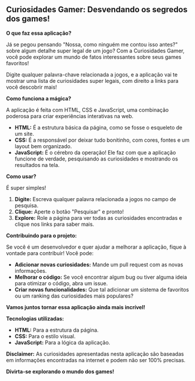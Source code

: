## Curiosidades Gamer: Desvendando os segredos dos games!

**O que faz essa aplicação?**

Já se pegou pensando "Nossa, como ninguém me contou isso antes?" sobre algum detalhe super legal de um jogo? Com a Curiosidades Gamer, você pode explorar um mundo de fatos interessantes sobre seus games favoritos! 

Digite qualquer palavra-chave relacionada a jogos, e a aplicação vai te mostrar uma lista de curiosidades super legais, com direito a links para você descobrir mais! 

**Como funciona a mágica?**

A aplicação é feita com HTML, CSS e JavaScript, uma combinação poderosa para criar experiências interativas na web. 

* **HTML:** É a estrutura básica da página, como se fosse o esqueleto de um site.
* **CSS:** É a responsável por deixar tudo bonitinho, com cores, fontes e um layout bem organizado.
* **JavaScript:** É o cérebro da operação! Ele faz com que a aplicação funcione de verdade, pesquisando as curiosidades e mostrando os resultados na tela.

**Como usar?**

É super simples! 

1. **Digite:** Escreva qualquer palavra relacionada a jogos no campo de pesquisa.
2. **Clique:** Aperte o botão "Pesquisar" e pronto!
3. **Explore:** Role a página para ver todas as curiosidades encontradas e clique nos links para saber mais.

**Contribuindo para o projeto:**

Se você é um desenvolvedor e quer ajudar a melhorar a aplicação, fique à vontade para contribuir! Você pode:

* **Adicionar novas curiosidades:** Mande um pull request com as novas informações.
* **Melhorar o código:** Se você encontrar algum bug ou tiver alguma ideia para otimizar o código, abra um issue.
* **Criar novas funcionalidades:** Que tal adicionar um sistema de favoritos ou um ranking das curiosidades mais populares?

**Vamos juntos tornar essa aplicação ainda mais incrível!**

**Tecnologias utilizadas:**

* **HTML:** Para a estrutura da página.
* **CSS:** Para o estilo visual.
* **JavaScript:** Para a lógica da aplicação.

**Disclaimer:** As curiosidades apresentadas nesta aplicação são baseadas em informações encontradas na internet e podem não ser 100% precisas. 

**Divirta-se explorando o mundo dos games!**
